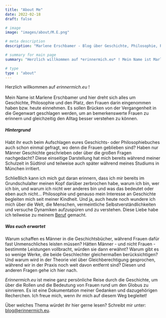 ```yaml
---
title: "About Me"
date: 2022-02-18
draft: false

# image
image: "images/about/M.E.png"

# meta description
description: "Marlene Erschbamer - Blog über Geschichte, Philosophie, Rollen der Frauen - Hintergrund und was euch erwartet."

# summary for main page
summary: "Herzlich willkommen auf *erinnermich.eu* ! Mein Name ist Marlene Erschbamer und hier dreht sich alles um Geschichte, Philosophie und welchen Platz Frauen dabei eingenommen haben bzw. heute einnehmen."

# type
type : "about"
---
```



Herzlich willkommen auf *erinnermich.eu* ! <br>  
Mein Name ist Marlene Erschbamer und hier dreht sich alles um Geschichte, Philosophie und den Platz, den Frauen darin eingenommen haben bzw. heute einnehmen. Es sollen Brücken von der Vergangenheit in die Gegenwart geschlagen werden, um an bemerkenswerte Frauen zu erinnern und gleichzeitig den Alltag besser verstehen zu können.

##### Hintergrund

Habt ihr euch beim Aufschlagen eures Geschichts- oder Philosophiebuches auch schon einmal gefragt, wo denn die Frauen geblieben sind? Haben nur Männer Geschichte geschrieben oder über die großen Fragen nachgedacht? Diese einseitige Darstellung hat mich bereits während meiner Schulzeit in Südtirol und teilweise auch später während meines Studiums in München irritiert.

Schließlich kann ich mich gut daran erinnern, dass ich mir bereits im Grundschulalter meinen Kopf darüber zerbrochen habe, warum ich bin, wer ich bin, und warum ich nicht wer anderes bin und was das bedeutet oder eben auch nicht... Philosophie und genauso mein Interesse an Geschichte begleiten mich seit meiner Kindheit. Und ja, auch heute noch wundere ich mich über die Welt, die Menschen, vermeintliche Selbstverständlichkeiten und versuche Dynamiken aufzuspüren und zu verstehen. Diese Liebe habe ich teilweise zu meinem [Beruf](www.erschbamer.net) gemacht.

##### Was euch erwartet

Warum schaffen es Männer in die Geschichtsbücher, während Frauen dafür fast Unmenschliches leisten müssen? Hätten Männer - und nicht Frauen - bestimmte Leistungen vollbracht, würden sie dann erwähnt? Warum gibt es so wenige Werke, die beide Geschlechter gleichermaßen berücksichtigen? Und warum wird in der Theorie viel über Gleichberechtigung gesprochen, während wir in der Praxis noch weit davon entfernt sind? Diesen und anderen Fragen gehe ich hier nach.

*Erinnermich.eu* ist meine ganz persönliche Reise durch die Geschichte, um über die Rollen und die Bedeutung von Frauen rund um den Globus zu sinnieren. Es ist eine Dokumentation meiner Gedanken und dazugehörigen Recherchen. Ich freue mich, wenn ihr mich auf diesem Weg begleitet!

Über welches Thema würdet ihr hier gerne lesen? Schreibt mir unter: blog@erinnermich.eu.


